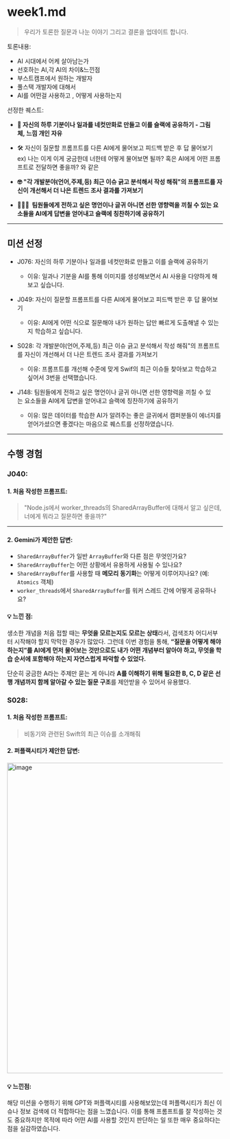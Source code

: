 # week1.md

> 우리가 토론한 질문과 나눈 이야기 그리고 결론을 업데이트 합니다.

토론내용:

- AI 시대에서 어케 살아남는가
- 선호하는 AI,각 AI의 차이&느낀점
- 부스트캠프에서 원하는 개발자
- 풀스택 개발자에 대해서
- AI를 어떤걸 사용하고 , 어떻게 사용하는지

선정한 퀘스트:

- **🎨 자신의 하루 기분이나 일과를 네컷만화로 만들고 이를 슬랙에 공유하기 - 그림체, 느낌 개인 자유**

- 🛠️ 자신이 질문할 프롬프트를 다른 AI에게 물어보고 피드백 받은 후 답 물어보기
  ex) 나는 이게 이게 궁금한데 너한테 어떻게 물어보면 될까? 혹은 AI에게 어떤 프롬프트로 전달하면 좋을까? 와 같은

- **🤓 "각 개발분야(언어,주제,등) 최근 이슈 긁고 분석해서 작성 해줘"의 프롬프트를 자신이 개선해서 더 나은 트렌드 조사 결과를 가져보기**

- **🙇🏻‍♂️  팀원들에게 전하고 싶은 명언이나 글귀 아니면 선한 영향력을 끼칠 수 있는 요소들을 AI에게 답변을 얻어내고 슬랙에 칭찬하기에 공유하기**

---

## 미션 선정

- J076: 자신의 하루 기분이나 일과를 네컷만화로 만들고 이를 슬랙에 공유하기
    - 이유: 일과나 기분을 AI를 통해 이미지를 생성해보면서 AI 사용을 다양하게 해보고 싶습니다.

- J049: 자신이 질문할 프롬프트를 다른 AI에게 물어보고 피드백 받은 후 답 물어보기
    - 이유: AI에게 어떤 식으로 질문해야 내가 원하는 답만 빠르게 도출해낼 수 있는지 학습하고 싶습니다.

- S028: 각 개발분야(언어,주제,등) 최근 이슈 긁고 분석해서 작성 해줘"의 프롬프트를 자신이 개선해서 더 나은 트렌드 조사 결과를 가져보기
    - 이유: 프롬프트를 개선해 수준에 맞게 Swif의 최근 이슈들 찾아보고 학습하고 싶어서 3번을 선택했습니다.

- J148: 팀원들에게 전하고 싶은 명언이나 글귀 아니면 선한 영향력을 끼칠 수 있는 요소들을 AI에게 답변을 얻어내고 슬랙에 칭찬하기에 공유하기
    - 이유: 많은 데이터를 학습한 AI가 알려주는 좋은 글귀에서 캠퍼분들이 에너지를 얻어가셨으면 좋겠다는 마음으로 퀘스트를 선정하였습니다.

---

## 수행 경험

### J040:
#### 1. 처음 작성한 프롬프트:

> "Node.js에서 worker_threads의 SharedArrayBuffer에 대해서 알고 싶은데, 너에게 뭐라고 질문하면 좋을까?"
> 

---

#### 2. Gemini가 제안한 답변:

- `SharedArrayBuffer`가 일반 `ArrayBuffer`와 다른 점은 무엇인가요?
- `SharedArrayBuffer`는 어떤 상황에서 유용하게 사용될 수 있나요?
- `SharedArrayBuffer`를 사용할 때 **메모리 동기화**는 어떻게 이루어지나요? (예: `Atomics` 객체)
- `worker_threads`에서 `SharedArrayBuffer`를 워커 스레드 간에 어떻게 공유하나요?

#### 💡 느낀 점:

생소한 개념을 처음 접할 때는 **무엇을 모르는지도 모르는 상태**라서, 검색조차 어디서부터 시작해야 할지 막막한 경우가 많았다. 그런데 이번 경험을 통해, **“질문을 어떻게 해야 하는지”를 AI에게 먼저 물어보는 것만으로도 내가 어떤 개념부터 알아야 하고, 무엇을 학습 순서에 포함해야 하는지 자연스럽게 파악할 수 있었다.**

단순히 궁금한 A라는 주제만 묻는 게 아니라 **A를 이해하기 위해 필요한 B, C, D 같은 선행 개념까지 함께 알아갈 수 있는 질문 구조**를 제안받을 수 있어서 유용했다.

### S028:
#### 1. 처음 작성한 프롬프트:
> 비동기와 관련된 Swift의 최근 이슈를 소개해줘

#### 2. 퍼플랙시티가 제안한 답변:

<img width="775" height="723" alt="image" src="https://github.com/user-attachments/assets/ad2f9490-5f39-4872-8976-a013e21562c1" />

#### 💡 느낀점:

해당 미션을 수행하기 위해 GPT와 퍼플랙시티를 사용해보았는데 퍼플랙시티가 최신 이슈나 정보 검색에 더 적합하다는 점을 느꼈습니다. 이를 통해 프롬프트를 잘 작성하는 것도 중요하지만 목적에 따라 어떤 AI를 사용할 것인지 판단하는 일 또한 매우 중요하다는 점을 실감하였습니다.
